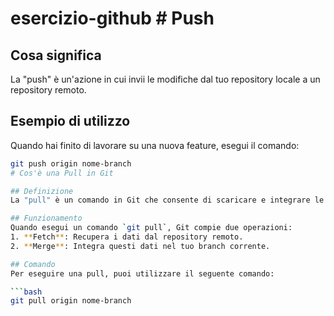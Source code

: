 # esercizio-github  # Push

## Cosa significa
La "push" è un'azione in cui invii le modifiche dal tuo repository locale a un repository remoto.

## Esempio di utilizzo
Quando hai finito di lavorare su una nuova feature, esegui il comando:

```bash
git push origin nome-branch
# Cos'è una Pull in Git

## Definizione
La "pull" è un comando in Git che consente di scaricare e integrare le modifiche da un repository remoto nel tuo repository locale. È essenziale per mantenere il tuo lavoro aggiornato con le ultime modifiche apportate da altri collaboratori.

## Funzionamento
Quando esegui un comando `git pull`, Git compie due operazioni:
1. **Fetch**: Recupera i dati dal repository remoto.
2. **Merge**: Integra questi dati nel tuo branch corrente.

## Comando
Per eseguire una pull, puoi utilizzare il seguente comando:

```bash
git pull origin nome-branch
